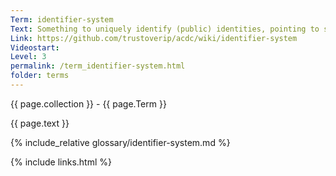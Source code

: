 ```yaml
---
Term: identifier-system
Text: Something to uniquely identify (public) identities, pointing to something or someone else.
Link: https://github.com/trustoverip/acdc/wiki/identifier-system
Videostart: 
Level: 3
permalink: /term_identifier-system.html
folder: terms
---
```


{{ page.collection }} - {{ page.Term }}

   {{ page.text }}

{% include_relative glossary/identifier-system.md %}

 {% include links.html %} 
